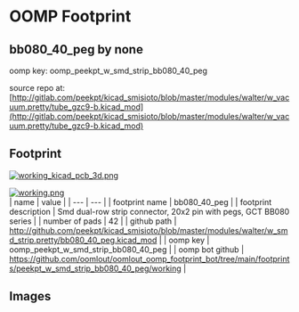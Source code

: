 # OOMP Footprint  
## bb080_40_peg  by none  
  
oomp key: oomp_peekpt_w_smd_strip_bb080_40_peg  
  
source repo at: [http://gitlab.com/peekpt/kicad_smisioto/blob/master/modules/walter/w_vacuum.pretty/tube_gzc9-b.kicad_mod](http://gitlab.com/peekpt/kicad_smisioto/blob/master/modules/walter/w_vacuum.pretty/tube_gzc9-b.kicad_mod)  
## Footprint  
  
[![working_kicad_pcb_3d.png](working_kicad_pcb_3d_600.png)](working_kicad_pcb_3d.png)  
  
[![working.png](working_600.png)](working.png)  
| name | value | 
| --- | --- | 
| footprint name | bb080_40_peg | 
| footprint description | Smd dual-row strip connector, 20x2 pin with pegs, GCT BB080 series | 
| number of pads | 42 | 
| github path | http://github.com/peekpt/kicad_smisioto/blob/master/modules/walter/w_smd_strip.pretty/bb080_40_peg.kicad_mod | 
| oomp key | oomp_peekpt_w_smd_strip_bb080_40_peg | 
| oomp bot github | https://github.com/oomlout/oomlout_oomp_footprint_bot/tree/main/footprints/peekpt_w_smd_strip_bb080_40_peg/working | 
## Images  
